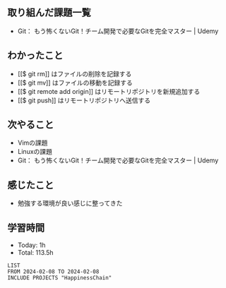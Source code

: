 ## 取り組んだ課題一覧
- Git： もう怖くないGit！チーム開発で必要なGitを完全マスター | Udemy
## わかったこと
- [[$ git rm]] はファイルの削除を記録する
- [[$ git mv]] はファイルの移動を記録する
- [[$ git remote add origin]] はリモートリポジトリを新規追加する
- [[$ git push]] はリモートリポジトリへ送信する
## 次やること
- Vimの課題
- Linuxの課題
- Git： もう怖くないGit！チーム開発で必要なGitを完全マスター | Udemy
## 感じたこと
- 勉強する環境が良い感じに整ってきた
## 学習時間
- Today: 1h
- Total: 113.5h

```toggl
LIST
FROM 2024-02-08 TO 2024-02-08
INCLUDE PROJECTS "HappinessChain"
```
